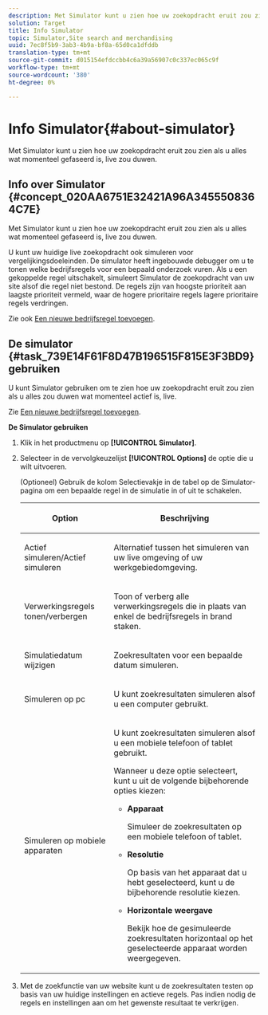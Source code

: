 ```yaml
---
description: Met Simulator kunt u zien hoe uw zoekopdracht eruit zou zien als u alles wat momenteel gefaseerd is, live zou duwen.
solution: Target
title: Info Simulator
topic: Simulator,Site search and merchandising
uuid: 7ec8f5b9-3ab3-4b9a-bf8a-65d0ca1dfddb
translation-type: tm+mt
source-git-commit: d015154efdccbb4c6a39a56907c0c337ec065c9f
workflow-type: tm+mt
source-wordcount: '380'
ht-degree: 0%

---
```



# Info Simulator{#about-simulator}

Met Simulator kunt u zien hoe uw zoekopdracht eruit zou zien als u alles wat momenteel gefaseerd is, live zou duwen.

## Info over Simulator {#concept_020AA6751E32421A96A3455508364C7E}

Met Simulator kunt u zien hoe uw zoekopdracht eruit zou zien als u alles wat momenteel gefaseerd is, live zou duwen.

U kunt uw huidige live zoekopdracht ook simuleren voor vergelijkingsdoeleinden. De simulator heeft ingebouwde debugger om u te tonen welke bedrijfsregels voor een bepaald onderzoek vuren. Als u een gekoppelde regel uitschakelt, simuleert Simulator de zoekopdracht van uw site alsof die regel niet bestond. De regels zijn van hoogste prioriteit aan laagste prioriteit vermeld, waar de hogere prioritaire regels lagere prioritaire regels verdringen.

Zie ook [Een nieuwe bedrijfsregel toevoegen](c-about-rules-menu/c-about-business-rules.md#task_BD3B31ED48BB4B1B8F1DCD3BFA2528E7).

## De simulator {#task_739E14F61F8D47B196515F815E3F3BD9} gebruiken

U kunt Simulator gebruiken om te zien hoe uw zoekopdracht eruit zou zien als u alles zou duwen wat momenteel actief is, live.

Zie [Een nieuwe bedrijfsregel toevoegen](c-about-rules-menu/c-about-business-rules.md#task_BD3B31ED48BB4B1B8F1DCD3BFA2528E7).

**De Simulator gebruiken**

1. Klik in het productmenu op **[!UICONTROL Simulator]**.
1. Selecteer in de vervolgkeuzelijst **[!UICONTROL Options]** de optie die u wilt uitvoeren.

   <!-- 
   
   r_simulator_page_options.xml
   
   -->

   (Optioneel) Gebruik de kolom Selectievakje in de tabel op de Simulator-pagina om een bepaalde regel in de simulatie in of uit te schakelen.

   <table> 
    <thead> 
      <tr> 
      <th colname="col1" class="entry"> <p>Option </p> </th> 
      <th colname="col2" class="entry"> <p>Beschrijving </p> </th> 
      </tr> 
    </thead>
    <tbody> 
      <tr> 
      <td colname="col1"> <p><span class="uicontrol">Actief simuleren/Actief simuleren</span> </p> </td> 
      <td colname="col2"> <p>Alternatief tussen het simuleren van uw live omgeving of uw werkgebiedomgeving. </p> </td> 
      </tr> 
      <tr> 
      <td colname="col1"> <p><span class="uicontrol">Verwerkingsregels tonen/verbergen</span> </p> </td> 
      <td colname="col2"> <p>Toon of verberg alle verwerkingsregels die in plaats van enkel de bedrijfsregels in brand staken. </p> </td> 
      </tr> 
      <tr> 
      <td colname="col1"> <p><span class="uicontrol">Simulatiedatum wijzigen</span> </p> </td> 
      <td colname="col2"> <p>Zoekresultaten voor een bepaalde datum simuleren. </p> </td> 
      </tr> 
      <tr> 
      <td colname="col1"> <p><span class="uicontrol">Simuleren op pc</span> </p> </td> 
      <td colname="col2"> <p>U kunt zoekresultaten simuleren alsof u een computer gebruikt. </p> </td> 
      </tr> 
      <tr> 
      <td colname="col1"> <p><span class="uicontrol">Simuleren op mobiele apparaten</span> </p> </td> 
      <td colname="col2"> <p>U kunt zoekresultaten simuleren alsof u een mobiele telefoon of tablet gebruikt. </p> <p>Wanneer u deze optie selecteert, kunt u uit de volgende bijbehorende opties kiezen: </p> 
        <ul id="ul_2A9901418212486A8EE67A78CB99CBE4"> 
        <li id="li_B210E954DF0D44C397718112C72C2103"> <b><span class="uicontrol">Apparaat</span></b> <p>Simuleer de zoekresultaten op een mobiele telefoon of tablet. </p> </li> 
        <li id="li_90B64EAA0B57446A90CE22172E703594"> <b><span class="uicontrol">Resolutie</span></b> <p>Op basis van het apparaat dat u hebt geselecteerd, kunt u de bijbehorende resolutie kiezen. </p> </li> 
        <li id="li_042AF9FA3FA846EDB48F7296DB361515"> <b><span class="uicontrol">Horizontale weergave</span></b> <p>Bekijk hoe de gesimuleerde zoekresultaten horizontaal op het geselecteerde apparaat worden weergegeven. </p> </li> 
        </ul> </td> 
      </tr> 
    </tbody> 
    </table>

1. Met de zoekfunctie van uw website kunt u de zoekresultaten testen op basis van uw huidige instellingen en actieve regels. Pas indien nodig de regels en instellingen aan om het gewenste resultaat te verkrijgen.
